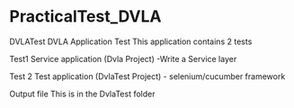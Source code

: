 # PracticalTest_DVLA

DVLATest
DVLA Application Test This application contains 2 tests

Test1
Service application (Dvla Project) -Write a Service layer

Test 2
Test application (DvlaTest Project) - selenium/cucumber framework 

Output file
This is in the DvlaTest folder
